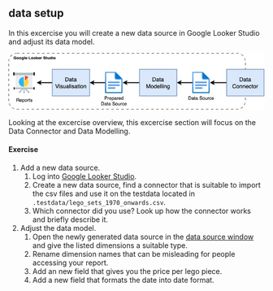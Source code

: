 ## data setup
In this excercise you will create a new data source in Google Looker Studio and adjust its data model.

!["alt"](../../materials/screenshot/ExcerciseOverview.jpg)

Looking at the excercise overview, this excercise section will focus on the Data Connector and Data Modelling.

#### Exercise

  1. Add a new data source.
     1. Log into [Google Looker Studio](https://lookerstudio.google.com/).
     2. Create a new data source, find a connector that is suitable to import the csv files and use it on the testdata located in `.testdata/lego_sets_1970_onwards.csv`.
     3. Which connector did you use? Look up how the connector works and briefly describe it.
  2. Adjust the data model.
     1. Open the newly generated data source in the [data source window](https://lookerstudio.google.com/navigation/datasources) and give the listed dimensions a suitable type.
     2. Rename dimension names that can be misleading for people accessing your report.
     3. Add an new field that gives you the price per lego piece.
     4. Add a new field that formats the date into date format.